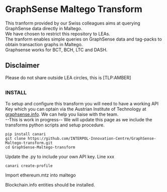 # GraphSense Maltego Transform
This tranform provided by our Swiss colleagues aims at querying GraphSense data directly in Maltego.<br>
We have chosen to restrict this repository to LEAs.<br>
The tranform enables simple queries on GraphSense data and tag-packs to obtain transaction graphs in Maltego.<br>
Graphsense works for BCT, BCH, LTC and DASH.<br>
## Disclaimer
Please do not share outside LEA circles, this is [TLP:AMBER]<br>
##
### INSTALL
To setup and configure this transform you will need to have a working API Key which you can optain via the Austrian Institute of Technology at [graphsense.info](https://graphsense.info).
We can help you liaise with the team.<br>
--This is work in progress-- We will update this page as we include the transforms python scripts and setup procedure.<br>
```
pip install canari
git clone https://github.com/INTERPOL-Innovation-Centre/GraphSense-Maltego-transform.git
cd GraphSense-Maltego-transform
```
Update the .py to include your own API key.
Line xxx
```
canari create-profile
```
Import ethereum.mtz into maltego

Blockchain.info entities should be installed.
